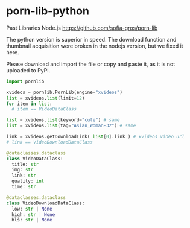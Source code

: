 # porn-lib-python

Past Libraries Node.js https://github.com/sofia-gros/porn-lib

The python version is superior in speed.
The download function and thumbnail acquisition were broken in the nodejs version, but we fixed it here.

Please download and import the file or copy and paste it, as it is not uploaded to PyPI.

```python
import pornlib

xvideos = pornlib.PornLib(engine="xvideos")
list = xvideos.list(limit=12)
for item in list:
  # item == VideoDataClass

list = xvideos.list(keyword="cute") # same
list = xvideos.list(tag="Asian_Woman-32") # same

link = xvideos.getDownloadLink( list[0].link ) # xvideos video url 
# link == VideoDownloadDataClass
```


```python
@dataclasses.dataclass
class VideoDataClass:
  title: str
  img: str  
  link: str
  quality: int
  time: str

@dataclasses.dataclass
class VideoDownloadDataClass:
  low: str | None
  high: str | None
  hls: str | None
```
